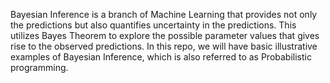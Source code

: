 Bayesian Inference is a branch of Machine Learning that provides not only the predictions but also quantifies uncertainty in the predictions. This utilizes Bayes Theorem to explore the possible parameter values that gives rise to the observed predictions. In this repo, we will have basic illustrative examples of Bayesian Inference, which is also referred to as Probabilistic programming.
